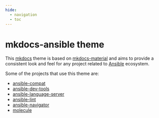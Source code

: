```yaml
---
hide:
  - navigation
  - toc
---
```


# mkdocs-ansible theme

This [mkdocs](https://www.mkdocs.org/) theme is based on [mkdocs-material](https://squidfunk.github.io/mkdocs-material/) and aims to provide a consistent
look and feel for any project related to [Ansible](https://docs.ansible.com/) ecosystem.

Some of the projects that use this theme are:

- [ansible-compat](https://ansible.readthedocs.io/projects/compat/)
- [ansible-dev-tools](https://ansible.readthedocs.io/projects/dev-tools/)
- [ansible-language-server](https://ansible.readthedocs.io/projects/language-server/)
- [ansible-lint](https://ansible.readthedocs.io/projects/lint/)
- [ansible-navigator](https://ansible.readthedocs.io/projects/navigator/)
- [molecule](https://ansible.readthedocs.io/projects/molecule/)
